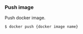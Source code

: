 <!--
{
  "section" : "docker"
}
-->
### Push image

Push docker image.

```bash
$ docker push {docker image name}
```
